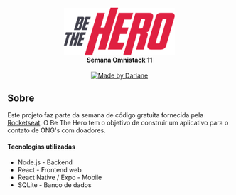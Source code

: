 <h4 align="center">
<img src="./hero-mobile/src/assets/logo@3x.png" width="250px" /><br>
 <strong align="center">Semana Omnistack 11</strong>
</h4>
<p align="center">
  <a href="https://rocketseat.com.br">
    <img alt="Made by Dariane" src="https://img.shields.io/badge/made%20by-Rocketseat-red">
  </a></p>

## Sobre

Este projeto faz parte da semana de código gratuita fornecida pela [Rocketseat](https://rocketseat.com.br/).
O Be The Hero tem o objetivo de construir um aplicativo para o contato de ONG's com doadores.

#### Tecnologias utilizadas
- Node.js - Backend
- React   - Frontend web
- React Native / Expo - Mobile
- SQLite  - Banco de dados 
